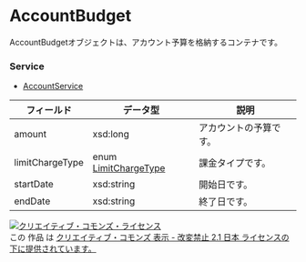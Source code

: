 # AccountBudget
AccountBudgetオブジェクトは、アカウント予算を格納するコンテナです。
### Service
+ [AccountService](../services/AccountService.md)

| フィールド | データ型 | 説明 | 
|---|---|---|
| amount| xsd:long| アカウントの予算です。 |
| limitChargeType| enum <a href="../data/LimitChargeType.md">LimitChargeType</a>| 課金タイプです。 |
| startDate| xsd:string| 開始日です。 |
| endDate| xsd:string| 終了日です。 |
<a rel="license" href="http://creativecommons.org/licenses/by-nd/2.1/jp/"><img alt="クリエイティブ・コモンズ・ライセンス" style="border-width:0" src="https://i.creativecommons.org/l/by-nd/2.1/jp/88x31.png" /></a><br />この 作品 は <a rel="license" href="http://creativecommons.org/licenses/by-nd/2.1/jp/">クリエイティブ・コモンズ 表示 - 改変禁止 2.1 日本 ライセンスの下に提供されています。</a>
